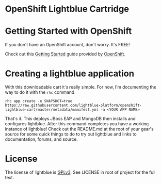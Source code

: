 # OpenShift Lightblue Cartridge


# Getting Started with OpenShift
If you don't have an OpenShift account, don't worry.  It's FREE!

Check out this [Getting Started](https://developers.openshift.com/en/getting-started-overview.html) guide provided by [OpenShift](https://www.openshift.com/).

# Creating a lightblue application
With this downloadable cart it's really simple.  For now, I'm documenting the way to do it with the ```rhc``` command.

```
rhc app create -e SNAPSHOT=true https://raw.githubusercontent.com/lightblue-platform/openshift-lightblue-cart/master/metadata/manifest.yml -a <YOUR APP NAME>
```

That's it.  This deploys JBoss EAP and MongoDB then installs and configures lightblue.  After this command completes you have a working instance of lightblue!  Check out the README.md at the root of your gear's source for some quick things to do to try out lightblue and links to documentation, forums, and source.

# License

The license of lightblue is [GPLv3](https://www.gnu.org/licenses/gpl.html).  See LICENSE in root of project for the full text.


